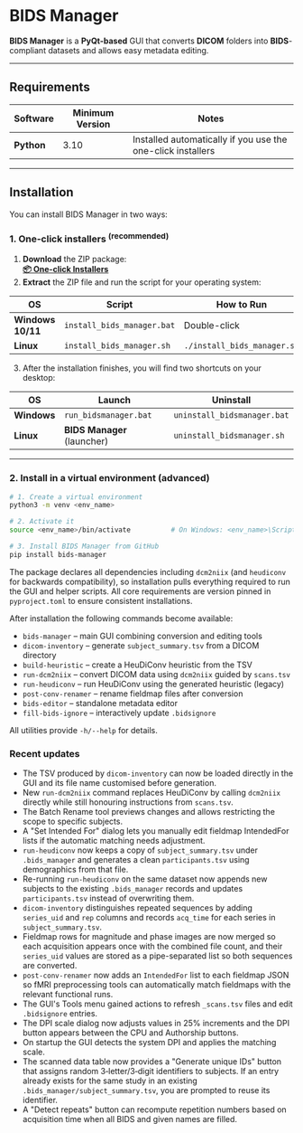 
# BIDS Manager

**BIDS Manager** is a **PyQt-based** GUI that converts **DICOM** folders into **BIDS**-compliant datasets and allows easy metadata editing.

---

## Requirements

| Software  | Minimum Version | Notes                                                   |
|----------|-----------------|---------------------------------------------------------|
| **Python** | 3.10            | Installed automatically if you use the one-click installers |

---

## Installation

You can install BIDS Manager in two ways:

### 1. One-click installers <sup>(recommended)</sup>

1. **Download** the ZIP package:  
   **[📦 One-click Installers](https://github.com/ANCPLabOldenburg/BIDS-Manager/raw/main/Installers/Installers.zip
)**
2. **Extract** the ZIP file and run the script for your operating system:

| OS               | Script                        | How to Run                         | Duration |
|------------------|-------------------------------|------------------------------------|---------|
| **Windows 10/11**| `install_bids_manager.bat`     | Double-click                        | ≈ 5 min |
| **Linux**        | `install_bids_manager.sh`      | `./install_bids_manager.sh`         | ≈ 5 min |

3. After the installation finishes, you will find two shortcuts on your desktop:

| OS          | Launch                    | Uninstall                      |
|-------------|---------------------------|--------------------------------|
| **Windows** | `run_bidsmanager.bat`      | `uninstall_bidsmanager.bat`    |
| **Linux**   | **BIDS Manager** (launcher)| `uninstall_bidsmanager.sh`     |

---

### 2. Install in a virtual environment (advanced)

```bash
# 1. Create a virtual environment
python3 -m venv <env_name>

# 2. Activate it
source <env_name>/bin/activate          # On Windows: <env_name>\Scripts\activate

# 3. Install BIDS Manager from GitHub
pip install bids-manager
```

The package declares all dependencies including `dcm2niix` (and
`heudiconv` for backwards compatibility), so installation pulls
everything required to run the GUI and helper scripts.
All core requirements are version pinned in `pyproject.toml` to ensure
consistent installations.

After installation the following commands become available:

- `bids-manager` – main GUI combining conversion and editing tools
- `dicom-inventory` – generate `subject_summary.tsv` from a DICOM directory
- `build-heuristic` – create a HeuDiConv heuristic from the TSV
- `run-dcm2niix` – convert DICOM data using `dcm2niix` guided by `scans.tsv`
- `run-heudiconv` – run HeuDiConv using the generated heuristic (legacy)
- `post-conv-renamer` – rename fieldmap files after conversion
- `bids-editor` – standalone metadata editor
- `fill-bids-ignore` – interactively update `.bidsignore`

All utilities provide `-h/--help` for details.

### Recent updates

- The TSV produced by `dicom-inventory` can now be loaded directly in the GUI and
  its file name customised before generation.
- New `run-dcm2niix` command replaces HeuDiConv by calling `dcm2niix`
  directly while still honouring instructions from `scans.tsv`.
- The Batch Rename tool previews changes and allows restricting the scope to
  specific subjects.
- A "Set Intended For" dialog lets you manually edit fieldmap IntendedFor lists
  if the automatic matching needs adjustment.
- `run-heudiconv` now keeps a copy of `subject_summary.tsv` under `.bids_manager`
  and generates a clean `participants.tsv` using demographics from that file.
- Re-running `run-heudiconv` on the same dataset now appends new subjects to
  the existing `.bids_manager` records and updates `participants.tsv` instead of
  overwriting them.
- `dicom-inventory` distinguishes repeated sequences by adding `series_uid` and `rep`
  columns and records `acq_time` for each series in `subject_summary.tsv`.
- Fieldmap rows for magnitude and phase images are now merged so each acquisition
  appears once with the combined file count, and their `series_uid` values are
  stored as a pipe-separated list so both sequences are converted.
- `post-conv-renamer` now adds an `IntendedFor` list to each fieldmap JSON so
  fMRI preprocessing tools can automatically match fieldmaps with the relevant
  functional runs.
- The GUI's Tools menu gained actions to refresh `_scans.tsv` files and edit
  `.bidsignore` entries.
- The DPI scale dialog now adjusts values in 25% increments and the DPI button
  appears between the CPU and Authorship buttons.
- On startup the GUI detects the system DPI and applies the matching scale.
- The scanned data table now provides a "Generate unique IDs" button that
  assigns random 3‑letter/3‑digit identifiers to subjects. If an entry already
  exists for the same study in an existing `.bids_manager/subject_summary.tsv`,
  you are prompted to reuse its identifier.
- A "Detect repeats" button can recompute repetition numbers based on
  acquisition time when all BIDS and given names are filled.

